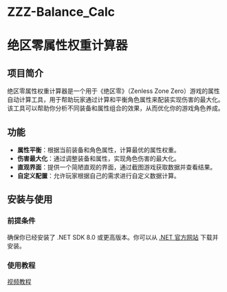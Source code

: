 # ZZZ-Balance_Calc
# 绝区零属性权重计算器

## 项目简介

绝区零属性权重计算器是一个用于《绝区零》（Zenless Zone Zero）游戏的属性自动计算工具，用于帮助玩家通过计算和平衡角色属性来配装实现伤害的最大化。该工具可以帮助你分析不同装备和属性组合的效果，从而优化你的游戏角色养成。

## 功能

- **属性平衡**：根据当前装备和角色属性，计算最优的属性权重。
- **伤害最大化**：通过调整装备和属性，实现角色伤害的最大化。
- **直观界面**：提供一个简陋直观的界面，通过截图游戏获取数据并查看结果。
- **自定义配置**：允许玩家根据自己的需求进行自定义数据计算。

## 安装与使用

### 前提条件

确保你已经安装了 .NET SDK 8.0 或更高版本。你可以从 [.NET 官方网站](https://dotnet.microsoft.com/download) 下载并安装。

### 使用教程

[视频教程](https://www.bilibili.com/video/BV1gKmGY5EGy/)
